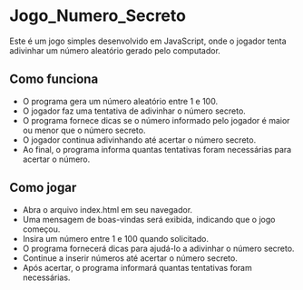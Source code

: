﻿# Jogo_Numero_Secreto

Este é um jogo simples desenvolvido em JavaScript, onde o jogador tenta adivinhar um número aleatório gerado pelo computador.

## Como funciona

<ul>
  <li>O programa gera um número aleatório entre 1 e 100.</li>
  <li>O jogador faz uma tentativa de adivinhar o número secreto.</li>
  <li>O programa fornece dicas se o número informado pelo jogador é maior ou menor que o número secreto.</li>
  <li>O jogador continua adivinhando até acertar o número secreto.</li>
  <li>Ao final, o programa informa quantas tentativas foram necessárias para acertar o número.</li>
</ul>

## Como jogar

<ul>
  <li>Abra o arquivo index.html em seu navegador.</li>
  <li>Uma mensagem de boas-vindas será exibida, indicando que o jogo começou.</li>
  <li>Insira um número entre 1 e 100 quando solicitado.</li>
  <li>O programa fornecerá dicas para ajudá-lo a adivinhar o número secreto.</li>
  <li>Continue a inserir números até acertar o número secreto.</li>
  <li>Após acertar, o programa informará quantas tentativas foram necessárias.</li>
</ul>

